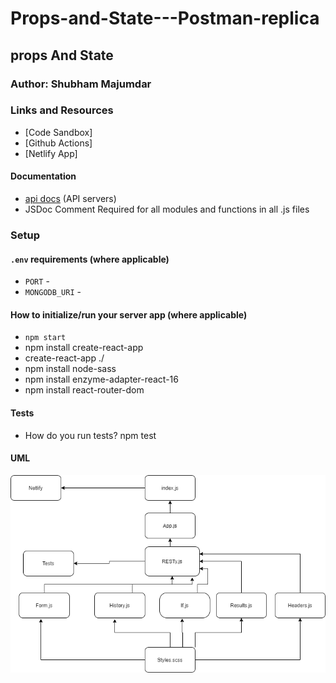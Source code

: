 # Props-and-State---Postman-replica

## props And State

### Author: Shubham Majumdar

### Links and Resources
* [Code Sandbox]
* [Github Actions]
* [Netlify App]

#### Documentation
* [api docs](http://xyz.com/api-docs) (API servers)
* JSDoc Comment Required for all modules and functions in all .js files

### Setup
#### `.env` requirements (where applicable)
* `PORT` -
* `MONGODB_URI` -

#### How to initialize/run your server app (where applicable)
* `npm start`
* npm install create-react-app
* create-react-app ./
* npm install node-sass
* npm install enzyme-adapter-react-16
* npm install react-router-dom

  
#### Tests
* How do you run tests?
npm test

#### UML
![UML Diagram](whiteboard.png)